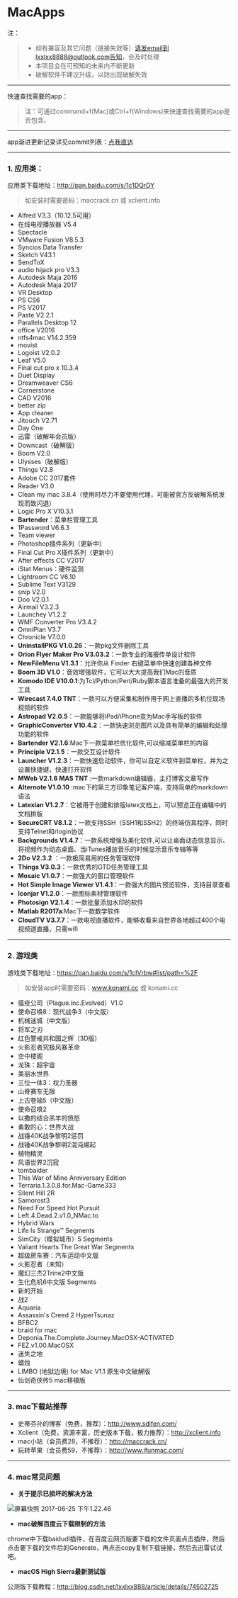 MacApps
=================================

注：
> - 如有兼容及其它问题（链接失效等）请发email到lxxlxx8888@outlook.com告知，会及时处理
> - 本项目会在可预知的未来内不断更新
> - 破解软件不建议升级，以防出现破解失效

------
快速查找需要的app： 
> 注：可通过command+f(Mac)或Ctrl+f(Windows)来快速查找需要的app是否包含。

---
app渐进更新记录详见commit列表：[点我直达](https://github.com/lxxlxx888/MacApps/commits/master)

---
### 1. 应用类：

应用类下载地址：http://pan.baidu.com/s/1c1DQrDY
> 如安装时需要密码：maccrack.cn 或 xclient.info

- Alfred V3.3（10.12.5可用）
- 在线电视播放器 V5.4
- Spectacle
- VMware Fusion V8.5.3
- Syncios Data Transfer
- Sketch V43.1
- SendToX
- audio hijack pro V3.3
- Autodesk Maja 2016
- Autodesk Maja 2017
- VR Desktop
- PS CS6
- PS V2017
- Paste V2.2.1
- Parallels Desktop 12
- office V2016
- ntfs4mac V14.2.359
- movist
- Logoist V2.0.2
- Leaf V5.0
- Final cut pro x 10.3.4
- Duet Display
- Dreamweaver CS6
- Cornerstone
- CAD V2016
- better zip
- App cleaner
- Jitouch V2.71
- Day One
- 迅雷（破解年会员版）
- Downcast（破解版）
- Boom V2.0
- Ulysses（破解版）
- Things V2.8
- Adobe CC 2017套件
- Reader V3.0
- Clean my mac 3.8.4（使用时尽力不要使用代理，可能被官方反破解系统发现而致闪退）
- Logic Pro X V10.3.1
- **Bartender**：菜单栏管理工具
- 1Password V6.6.3
- Team viewer
- Photoshop插件系列（更新中）
- Final Cut Pro X插件系列（更新中）
- After effects CC V2017
- iStat Menus：硬件监测
- Lightroom CC V6.10
- Sublime Text V3129
- snip V2.0
- Doo V2.0.1
- Airmail V3.2.3
- Launchey V1.2.2
- WMF Converter Pro V3.4.2
- OmniPlan V3.7
- Chronicle V7.0.0
- **UninstallPKG V1.0.26**：一款pkg文件删除工具
- **Orion Flyer Maker Pro V3.03.2**：一款专业的海报传单设计软件
- **NewFileMenu V1.3.1**：允许你从 Finder 右键菜单中快速创建各种文件
- **Boom 3D V1.0**：音效增强软件，它可以大大提高我们Mac的音质
- **Komodo IDE V10.0.1**:为Tcl/Python/Perl/Ruby脚本语言准备的最强大的开发工具
- **Wirecast 7.4.0 TNT**：一款可以方便采集和制作用于网上直播的多机位现场视频的软件
- **Astropad V2.0.5**：一款能够将iPad/iPhone变为Mac手写板的软件
- **GraphicConverter V10.4.2**：一款快速浏览图片以及具有简单的编辑和处理功能的软件
- **Bartender V2.1.6**:Mac下一款菜单栏优化软件,可以缩减菜单栏的内容
- **Principle V2.1.5**：一款交互设计软件
- **Launcher V1.2.3**：一款快速启动软件，你可以自定义软件到菜单栏，并为之设置快捷键，快速打开软件
- **MWeb V2.1.6 MAS TNT** :一款markdown编辑器，主打博客文章写作
- **Alternote V1.0.10** :mac下的第三方印象笔记客户端，支持简单的markdown语法
- **Latexian V1.2.7**：它被用于创建和排版latex文档上，可以预览正在编辑中的文档排版
- **SecureCRT V8.1.2**：一款支持SSH（SSH1和SSH2）的终端仿真程序，同时支持Telnet和rlogin协议
- **Backgrounds V1.4.7**：一款系统增强及美化软件,可以让桌面动态信息显示、将视频作为动态桌面、当iTunes播放音乐的时候显示音乐专辑等等
- **2Do V2.3.2** ：一款极简易用的任务管理软件
- **Things V3.0.3**：一款优秀的GTD任务管理工具
- **Mosaic V1.0.7**：一款强大的窗口管理软件
- **Hot Simple Image Viewer V1.4.1**：一款强大的图片预览软件，支持目录查看
- **Iconjar V1.2.0**：一款图标素材管理软件
- **Photosign V2.1.4**：一款批量添加水印的软件
- **Matlab R2017a**:Mac下一款数学软件
- **CloudTV V3.7.7**：一款电视直播软件，能够收看来自世界各地超过400个电视频道直播，只需wifi

---
### 2. 游戏类

游戏类下载地址：https://pan.baidu.com/s/1cIVrbw#list/path=%2F
> 如安装app时需要密码：www.konami.cc 或 konami.cc

- 瘟疫公司（Plague.inc.Evolved）V1.0
- 使命召唤8：现代战争3（中文版）
- 机械迷城（中文版）
- 将军之刃
- 红色警戒共和国之辉（3D版）
- 火影忍者究极风暴革命
- 空中楼阁
- 龙珠：超宇宙
- 美丽水世界
- 三位一体3：权力圣器
- 山脊赛车无限
- 上古卷轴5（中文版）
- 使命召唤2
- 以撒的结合羔羊的愤怒
- 勇敢的心：世界大战
- 战锤40K战争黎明2惩罚
- 战锤40K战争黎明2混沌崛起
- 植物精灵
- 风语世界2沉寂
- tombaider
- This War of Mine Anniversary Edition
- Terraria.1.3.0.8.for.Mac-Game333
- Silent Hill 2R
- Samorost3
- Need For Speed Hot Pursuit
- Left.4.Dead.2.v1.0_NMac.to
- Hybrid Wars
- Life Is Strange™ Segments
- SimCity（模拟城市）5 Segments
- Valiant Hearts The Great War Segments
- 超级房车赛：汽车运动中文版
- 火影忍者（未知）
- 魔幻三杰2Trine2中文版
- 生化危机6中文版 Segments
- 新的开始
- 战2
- Aquaria
- Assassin's Creed 2 HyperTsunaz
- BFBC2
- braid for mac
- Deponia.The.Complete.Journey.MacOSX-ACTiVATED
- FEZ.v1.00.MacOSX
- 迷失之地
- 蜡烛
- LIMBO (地狱边境) for Mac V1.1 原生中文破解版
- 仙剑奇侠传5 mac移植版

---
### 3. mac下载站推荐

- 史蒂芬孙的博客（免费，推荐）：http://www.sdifen.com/
- Xclient（免费，资源丰富，历史版本下载，极力推荐）：http://xclient.info
- mac小站（会员费28，不推荐）：http://maccrack.cn/
- 玩转苹果（会员费59，不推荐）：http://www.ifunmac.com/

---
### 4. mac常见问题

- **关于提示已损坏的解决方法**

![屏幕快照 2017-06-25 下午1.22.46](https://ws3.sinaimg.cn/large/006tKfTcgy1fgxe0hhiszj30dj059aac.jpg)

- **mac破解百度云下载限制的方法**

chrome中下载baidudl插件，在百度云网页版要下载的文件页面点击插件，然后点击要下载的文件后的Generate，再点击copy复制下载链接，然后去迅雷试试吧。

- **macOS High Sierra最新测试版**

公测版下载教程：http://blog.csdn.net/lxxlxx888/article/details/74502725



